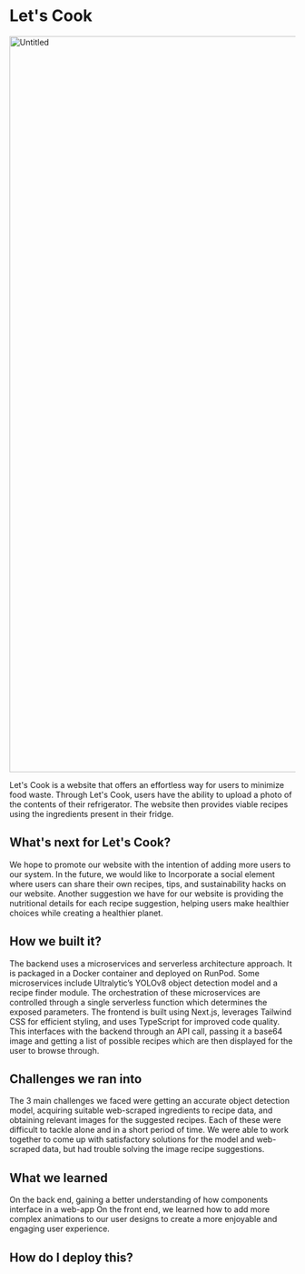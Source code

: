 # Let's Cook

<img width="1294" alt="Untitled" src="https://github.com/ghubnerr/pots_n_pans/assets/144561702/c9acc9d9-0100-4b78-958b-9a0fcb5dc837">

Let's Cook is a website that offers an effortless way for users to minimize food waste. Through Let's Cook, users have the ability to upload a photo of the contents of their refrigerator. The website then provides viable recipes using the ingredients present in their fridge.

## What's next for Let's Cook? 

We hope to promote our website with the intention of adding more users to our system. In the future, we would like to Incorporate a social element where users can share their own recipes, tips, and sustainability hacks on our website. Another suggestion we have for our website is providing the nutritional details for each recipe suggestion, helping users make healthier choices while creating a healthier planet.

## How we built it?
The backend uses a microservices and serverless architecture approach. It is packaged in a Docker container and deployed on RunPod. Some microservices include Ultralytic’s YOLOv8 object detection model and a recipe finder module. The orchestration of these microservices are controlled through a single serverless function which determines the exposed parameters.
The frontend is built using Next.js, leverages Tailwind CSS for efficient styling, and uses TypeScript for improved code quality. This interfaces with the backend through an API call, passing it a base64 image and getting a list of possible recipes which are then displayed for the user to browse through.

## Challenges we ran into
The 3 main challenges we faced were getting an accurate object detection model, acquiring suitable web-scraped ingredients to recipe data, and obtaining relevant images for the suggested recipes. Each of these were difficult to tackle alone and in a short period of time. We were able to work together to come up with satisfactory solutions for the model and web-scraped data, but had trouble solving the image recipe suggestions. 

## What we learned
On the back end, gaining a better understanding of how components interface in a web-app
On the front end, we learned how to add more complex animations to our user designs to create a more enjoyable and engaging user experience. 

## How do I deploy this?
